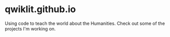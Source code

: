 # qwiklit.github.io
Using code to teach the world about the Humanities. Check out some of the projects I'm working on.

